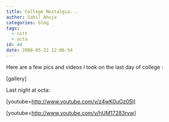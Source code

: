 ```yaml
---
title: College Nostalgia...
author: Sahil Ahuja
categories: blog
tags:
  - nitt
  - octa
id: 44
date: 2008-05-22 12:06:54
---
```


Here are a few pics and videos I took on the last day of college :

[gallery]

Last night at octa:

[youtube=http://www.youtube.com/v/z4wK0uOz05I]

[youtube=http://www.youtube.com/v/hUM17283rvw]